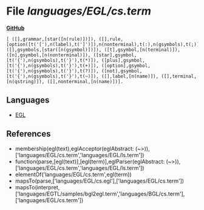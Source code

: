 # File _languages/EGL/cs.term_
**[GitHub](https://github.com/softlang/yas/blob/master/languages/EGL/cs.term)**
```
[ ([],grammar,[star([n(rule)])]), ([],rule,[option([t('['),n(label),t(']')]),n(nonterminal),t(:),n(gsymbols),t(;)]), ([],gsymbols,[star([n(gsymbol)])]), ([t],gsymbol,[n(terminal)]), ([n],gsymbol,[n(nonterminal)]), ([star],gsymbol,[t('{'),n(gsymbols),t('}'),t(*)]), ([plus],gsymbol,[t('{'),n(gsymbols),t('}'),t(+)]), ([option],gsymbol,[t('{'),n(gsymbols),t('}'),t(?)]), ([not],gsymbol,[t('{'),n(gsymbols),t('}'),t(~)]), ([],label,[n(name)]), ([],terminal,[n(qstring)]), ([],nonterminal,[n(name)])].
```

## Languages
* [EGL](../languages/EGL.md)

## References
* membership(egl(text),eglAcceptor(eglAbstract: (~>)),['languages/EGL/cs.term','languages/EGL/ls.term'])
* function(parse,[egl(text)],[egl(term)],eglParser(eglAbstract: (~>)),['languages/EGL/cs.term','languages/EGL/ls.term'])
* elementOf('languages/EGL/cs.term',egl(term))
* mapsTo(parse,['languages/EGL/cs.egl'],['languages/EGL/cs.term'])
* mapsTo(interpret,['languages/EGTL/samples/bgl2egl.term','languages/BGL/cs.term'],['languages/EGL/cs.term'])
